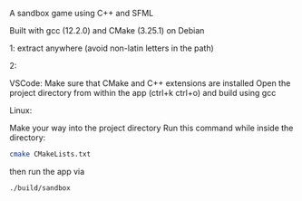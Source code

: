 A sandbox game using C++ and SFML

Built with gcc (12.2.0) and CMake (3.25.1) on Debian 

1: extract anywhere (avoid non-latin letters in the path)

2:

VSCode:
Make sure that CMake and C++ extensions are installed
Open the project directory from within the app (ctrl+k ctrl+o) and build using gcc 

Linux:

Make your way into the project directory
Run this command while inside the directory:

```sh
cmake CMakeLists.txt
```

then run the app via 
```sh
./build/sandbox
```

